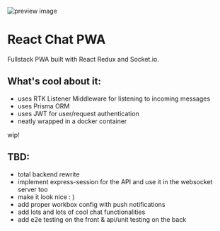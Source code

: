 ![preview image](https://res.cloudinary.com/ddfxnnmki/image/upload/v1703188950/spoda35rmda2qkobibez.jpg)
# React Chat PWA

Fullstack PWA built with React Redux and Socket.io.

## What's cool about it:

- uses RTK Listener Middleware for listening to incoming messages
- uses Prisma ORM
- uses JWT for user/request authentication
- neatly wrapped in a docker container

wip!

## TBD:

- total backend rewrite
- implement express-session for the API and use it in the websocket server too
- make it look nice : )
- add proper workbox config with push notifications
- add lots and lots of cool chat functionalities 
- add e2e testing on the front & api/unit testing on the back
